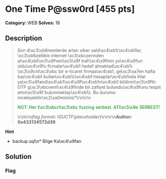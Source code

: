 # One Time P@ssw0rd [455 pts]

**Category:** WEB
**Solves:** 18

## Description
>Son d\xc3\xb6nemlerde artan siber sald\xc4\xb1r\xc4\xb1lar, \xc3\xb6zellikle internet \xc3\xbczerinden al\xc4\xb1\xc5\x9fveri\xc5\x9f trafi\xc4\x9finin yo\xc4\x9fun oldu\xc4\x9fu firmalar\xc4\xb1 hedef almaktad\xc4\xb1r. \xc3\x9cnl\xc3\xbc bir e-ticaret firmas\xc4\xb1, ge\xc3\xa7en hafta baz\xc4\xb1 kullan\xc4\xb1c\xc4\xb1 hesaplar\xc4\xb1nda ihlal ya\xc5\x9fand\xc4\xb1\xc4\x9f\xc4\xb1n\xc4\xb1 bildirmi\xc5\x9ftir. OTP g\xc3\xbcvenli\xc4\x9finde bir zafiyet bulundu\xc4\x9funu tespit etmi\xc5\x9f bulunmaktay\xc4\xb1z. Bu durumu inceleyebilir\xc2\xa0misiniz?\r\n\r\n<p style="color: green;">NOT: Her t\xc3\xbcrl\xc3\xbc fuzzing serbest. ATI\xc5\x9e SERBEST!</p>\r\n\r\n*flag format: IGUCTF{placeholder}*\r\n\r\n**Author: 0x433134572d39**

**Hint**
* backup.sql\n* Bilge Ka\xc4\x9fan

## Solution

### Flag

